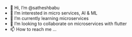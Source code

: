 - 👋 Hi, I’m @satheshbabu
- 👀 I’m interested in micro services, AI & ML
- 🌱 I’m currently learning microservices 
- 💞️ I’m looking to collaborate on microservices with flutter
- 📫 How to reach me ...

<!---
satheshbabu-t/satheshbabu-t is a ✨ special ✨ repository because its `README.md` (this file) appears on your GitHub profile.
You can click the Preview link to take a look at your changes.
--->
